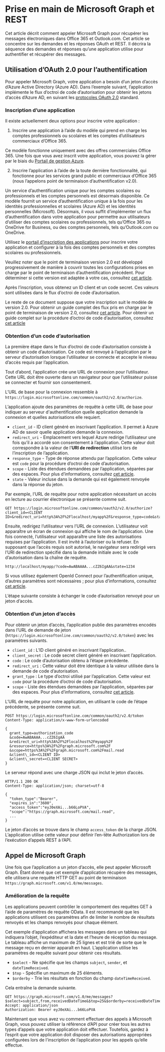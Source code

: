 # Prise en main de Microsoft Graph et REST

Cet article décrit comment appeler Microsoft Graph pour récupérer les messages électroniques dans Office 365 et Outlook.com. Cet article se concentre sur les demandes et les réponses OAuth et REST. Il décrira la séquence des demandes et réponses qu’une application utilise pour authentifier et récupérer des messages.

## Utilisation d’OAuth 2.0 pour l’authentification

Pour appeler Microsoft Graph, votre application a besoin d’un jeton d’accès d’Azure Active Directory (Azure AD). Dans l’exemple suivant, l’application implémente le flux d’octroi de code d’autorisation pour obtenir les jetons d’accès d’Azure AD, en suivant les [protocoles OAuth 2.0](http://tools.ietf.org/html/rfc6749) standard.

### Inscription d’une application

Il existe actuellement deux options pour inscrire votre application :

  1. Inscrire une application à l’aide du modèle qui prend en charge les comptes professionnels ou scolaires et les comptes d’utilisateurs commerciaux d’Office 365.
 
  Ce modèle fonctionne uniquement avec des offres commerciales Office 365. Une fois que vous avez inscrit votre application, vous pouvez la gérer par le biais du [Portail de gestion Azure](https://manage.windowsazure.com).

  2. Inscrire l’application à l’aide de la toute dernière fonctionnalité, qui fonctionne pour les services grand public et commerciaux d’Office 365 (nous l’appelons point de terminaison d’authentification v2.0).
 
  Un service d’authentification unique pour les comptes scolaires ou professionnels et les comptes personnels est désormais disponible. Ce modèle fournit un service d’authentification unique à la fois pour les identités professionnelles et scolaires (Azure AD) et les identités personnelles (Microsoft). Désormais, il vous suffit d’implémenter un flux d’authentification dans votre application pour permettre aux utilisateurs d’utiliser des comptes scolaires ou professionnels, tels qu’Office 365 ou OneDrive for Business, ou des comptes personnels, tels qu’Outlook.com ou OneDrive.
   
Utilisez le [portail d’inscription des applications](https://apps.dev.microsoft.com/) pour inscrire votre application et configurer à la fois des comptes personnels et des comptes scolaires ou professionnels.

Veuillez noter que le point de terminaison version 2.0 est développé progressivement de manière à couvrir toutes les configurations prises en charge par le point de terminaison d’authentification précédent. Pour déterminer si cette version est adaptée à votre cas, consultez [cet article](https://azure.microsoft.com/en-us/documentation/articles/active-directory-v2-limitations/).

Après l’inscription, vous obtenez un ID client et un code secret. Ces valeurs sont utilisées dans le flux d’octroi de code d’autorisation.

Le reste de ce document suppose que votre inscription suit le modèle de version 2.0. Pour obtenir un guide complet des flux pris en charge par le point de terminaison de version 2.0, consultez [cet article](https://azure.microsoft.com/en-us/documentation/articles/active-directory-v2-flows/). Pour obtenir un guide complet sur la procédure d’octroi de code d’autorisation, consultez [cet article](https://azure.microsoft.com/en-us/documentation/articles/active-directory-v2-protocols-oauth-code/)

### Obtention d’un code d’autorisation

La première étape dans le flux d’octroi de code d’autorisation consiste à obtenir un code d’autorisation. Ce code est renvoyé à l’application par le serveur d’autorisation lorsque l’utilisateur se connecte et accepte le niveau d’accès requis par l’application.

Tout d’abord, l’application crée une URL de connexion pour l’utilisateur. Cette URL doit être ouverte dans un navigateur pour que l’utilisateur puisse se connecter et fournir son consentement.

L’URL de base pour la connexion ressemble à `https://login.microsoftonline.com/common/oauth2/v2.0/authorize`.

L’application ajoute des paramètres de requête à cette URL de base pour indiquer au serveur d'authentification quelle application demande la connexion et quelles autorisations elle requiert.

- `client_id` - ID client généré en inscrivant l’application. Il permet à Azure AD de savoir quelle application demande la connexion.
- `redirect_uri` - Emplacement vers lequel Azure redirige l’utilisateur une fois qu’il a accordé son consentement à l’application. Cette valeur doit correspondre à la valeur de l’**URI de redirection** utilisé lors de l’inscription de l’application.
- `response_type` - Type de réponse attendu par l’application. Cette valeur est `code` pour la procédure d’octroi de code d’autorisation.
- `scope` - Liste des étendues demandées par l’application, séparées par des espaces. Pour plus d’informations, consultez [cet article](https://azure.microsoft.com/en-us/documentation/articles/active-directory-v2-scopes/).
- `state` - Valeur incluse dans la demande qui est également renvoyée dans la réponse du jeton.

Par exemple, l’URL de requête pour notre application nécessitant un accès en lecture au courrier électronique se présente comme suit.

```http
GET https://login.microsoftonline.com/common/oauth2/v2.0/authorize?client_id=<CLIENT ID>&redirect_uri=http%3A%2F%2Flocalhost/myapp%2F&response_type=code&state=1234&scope=https%3A%2F%2Fgraph.microsoft.com%2Fmail.read
```

Ensuite, redirigez l’utilisateur vers l’URL de connexion. L’utilisateur voit apparaître un écran de connexion qui affiche le nom de l’application. Une fois connecté, l’utilisateur voit apparaître une liste des autorisations requises par l’application. Il est invité à l’autoriser ou la refuser. En supposant que l’accès requis soit autorisé, le navigateur sera redirigé vers l’URI de redirection spécifié dans la demande initiale avec le code d’autorisation dans la chaîne de requête.

```http
http://localhost/myapp/?code=AwABAAAA...cZZ6IgAA&state=1234
```

Si vous utilisez également OpenId Connect pour l’authentification unique, d’autres paramètres sont nécessaires ; pour plus d’informations, consultez [cet article](https://azure.microsoft.com/en-us/documentation/articles/active-directory-v2-protocols-oidc/). 

L’étape suivante consiste à échanger le code d’autorisation renvoyé pour un jeton d’accès.

### Obtention d’un jeton d’accès

Pour obtenir un jeton d’accès, l’application publie des paramètres encodés dans l’URL de demande de jeton (`https://login.microsoftonline.com/common/oauth2/v2.0/token`) avec les paramètres suivants.

- `client_id` : L’ID client généré en inscrivant l’application..
- `client_secret` : Le code secret client généré en inscrivant l’application.
- `code` : Le code d’autorisation obtenu à l’étape précédente.
- `redirect_uri` : Cette valeur doit être identique à la valeur utilisée dans la demande de code d’autorisation.
- `grant_type` : Le type d’octroi utilisé par l’application. Cette valeur est `code` pour la procédure d’octroi de code d’autorisation.
- `scope` - Liste des étendues demandées par l’application, séparées par des espaces. Pour plus d’informations, consultez [cet article](https://azure.microsoft.com/en-us/documentation/articles/active-directory-v2-scopes/).

L’URL de requête pour notre application, en utilisant le code de l’étape précédente, se présente comme suit.

```http
POST https://login.microsoftonline.com/common/oauth2/v2.0/token
Content-Type: application/x-www-form-urlencoded

{
  grant_type=authorization_code
  &code=AwABAAAA...cZZ6IgAA
  &redirect_uri=http%3A%2F%2Flocalhost%2Fmyapp%2F
  &resource=https%3A%2F%2Fgraph.microsoft.com%2F
  &scope=https%3A%2F%2Fgraph.microsoft.com%2Fmail.read
  &client\_id=<CLIENT ID>
  &client\_secret=<CLIENT SECRET>
}
```

Le serveur répond avec une charge JSON qui inclut le jeton d’accès.

```http
HTTP/1.1 200 OK
Content-Type: application/json; charset=utf-8

{
  "token_type":"Bearer",
  "expires_in":"3600",
  "access_token":"eyJ0eXAi...b66LoPVA",
  "scope":"https://graph.microsoft.com/mail.read",
  ...
}
```

Le jeton d’accès se trouve dans le champ `access_token` de la charge JSON. L’application utilise cette valeur pour définir l’en-tête Authorization lors de l’exécution d’appels REST à l’API.

## Appel de Microsoft Graph

Une fois que l’application a un jeton d’accès, elle peut appeler Microsoft Graph. Étant donné que cet exemple d’application récupère des messages, elle utilisera une requête HTTP GET au point de terminaison `https://graph.microsoft.com/v1.0/me/messages`.

### Amélioration de la requête

Les applications peuvent contrôler le comportement des requêtes GET à l’aide de paramètres de requête OData. Il est recommandé que les applications utilisent ces paramètres afin de limiter le nombre de résultats renvoyés et les champs renvoyés pour chaque élément. 

Cet exemple d’application affichera les messages dans un tableau qui indiquera l’objet, l’expéditeur et la date et l’heure de réception du message. Le tableau affiche un maximum de 25 lignes et est trié de sorte que le message reçu en dernier apparaît en haut. L’application utilise les paramètres de requête suivant pour obtenir ces résultats.

- `$select` - Ne spécifie que les champs `subject`, `sender`, et `dateTimeReceived`.
- `$top` - Spécifie un maximum de 25 éléments.
- `$orderby` - Trie les résultats en fonction du champ `dateTimeReceived`.

Cela entraîne la demande suivante.

```http
GET https://graph.microsoft.com/v1.0/me/messages?$select=subject,from,receivedDateTime&$top=25&$orderby=receivedDateTime%20DESC
Accept: application/json
Authorization: Bearer eyJ0eXAi...b66LoPVA
```

Maintenant que vous avez vu comment effectuer des appels à Microsoft Graph, vous pouvez utiliser la référence d’API pour créer tous les autres types d’appels que votre application doit effectuer. Toutefois, gardez à l’esprit que votre application doit disposer des autorisations appropriées configurées lors de l’inscription de l’application pour les appels qu’elle effectue.


